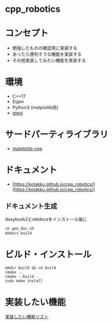 # cpp_robotics

# コンセプト
- 勉強したものの確認用に実装する
- あったら便利そうな機能を実装する
- その他実装してみたい機能を実装する

# 環境
- C++17
- Eigen
- Python3 (matplotlib用)
- [gtest](https://github.com/google/googletest)

# サードパーティライブラリ
- [matplotlib-cpp](https://github.com/lava/matplotlib-cpp)

# ドキュメント
- [https://kotakku.github.io/cpp_robotics/](https://kotakku.github.io/cpp_robotics/)

## ドキュメント生成
doxybook2とmkdocsをインストール後に

```sh
sh gen_doc.sh
mkdocs build
```

# ビルド・インストール
```
mkdir build && cd build
cmake ..
cmake --build .
sudo make install
```

# 実装したい機能
[実装したい機能リスト](idea_note.md)